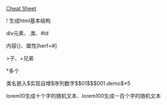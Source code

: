 [Cheat Sheet](file:///D:/tplmydata/tplmydoc/课外笔记/22夏前端开发/css/工具库/emmet.html)

! 生成html基本结构

div元素、.类、#id

内容{}、属性[herf=#]

\>子、+兄弟

*多个

类名嵌入$实现自增\$序列数字\$\$01\$\$\$001.demo\$*5

lorem10生成十个字的随机文本、lorem100生成一百个字的随机文本